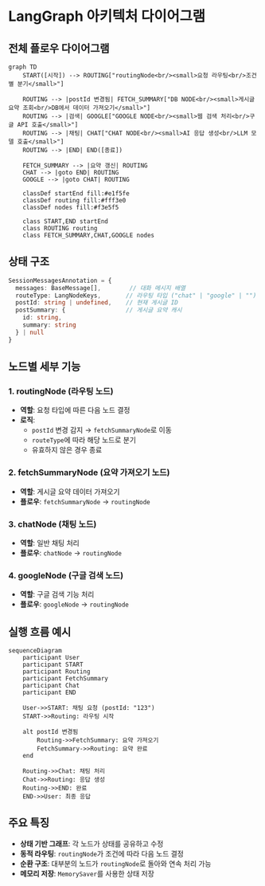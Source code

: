 # LangGraph 아키텍처 다이어그램

## 전체 플로우 다이어그램

```mermaid
graph TD
    START([시작]) --> ROUTING["routingNode<br/><small>요청 라우팅<br/>조건별 분기</small>"]

    ROUTING --> |postId 변경됨| FETCH_SUMMARY["DB NODE<br/><small>게시글 요약 조회<br/>DB에서 데이터 가져오기</small>"]
    ROUTING --> |검색| GOOGLE["GOOGLE NODE<br/><small>웹 검색 처리<br/>구글 API 호출</small>"]
    ROUTING --> |채팅| CHAT["CHAT NODE<br/><small>AI 응답 생성<br/>LLM 모델 호출</small>"]
    ROUTING --> |END| END([종료])

    FETCH_SUMMARY --> |요약 갱신| ROUTING
    CHAT --> |goto END| ROUTING
    GOOGLE --> |goto CHAT| ROUTING

    classDef startEnd fill:#e1f5fe
    classDef routing fill:#fff3e0
    classDef nodes fill:#f3e5f5

    class START,END startEnd
    class ROUTING routing
    class FETCH_SUMMARY,CHAT,GOOGLE nodes
```

## 상태 구조

```typescript
SessionMessagesAnnotation = {
  messages: BaseMessage[],        // 대화 메시지 배열
  routeType: LangNodeKeys,       // 라우팅 타입 ("chat" | "google" | "")
  postId: string | undefined,    // 현재 게시글 ID
  postSummary: {                 // 게시글 요약 캐시
    id: string,
    summary: string
  } | null
}
```

## 노드별 세부 기능

### 1. routingNode (라우팅 노드)

- **역할**: 요청 타입에 따른 다음 노드 결정
- **로직**:
  - `postId` 변경 감지 → `fetchSummaryNode`로 이동
  - `routeType`에 따라 해당 노드로 분기
  - 유효하지 않은 경우 종료

### 2. fetchSummaryNode (요약 가져오기 노드)

- **역할**: 게시글 요약 데이터 가져오기
- **플로우**: `fetchSummaryNode` → `routingNode`

### 3. chatNode (채팅 노드)

- **역할**: 일반 채팅 처리
- **플로우**: `chatNode` → `routingNode`

### 4. googleNode (구글 검색 노드)

- **역할**: 구글 검색 기능 처리
- **플로우**: `googleNode` → `routingNode`

## 실행 흐름 예시

```mermaid
sequenceDiagram
    participant User
    participant START
    participant Routing
    participant FetchSummary
    participant Chat
    participant END

    User->>START: 채팅 요청 (postId: "123")
    START->>Routing: 라우팅 시작

    alt postId 변경됨
        Routing->>FetchSummary: 요약 가져오기
        FetchSummary->>Routing: 요약 완료
    end

    Routing->>Chat: 채팅 처리
    Chat->>Routing: 응답 생성
    Routing->>END: 완료
    END->>User: 최종 응답
```

## 주요 특징

- **상태 기반 그래프**: 각 노드가 상태를 공유하고 수정
- **동적 라우팅**: `routingNode`가 조건에 따라 다음 노드 결정
- **순환 구조**: 대부분의 노드가 `routingNode`로 돌아와 연속 처리 가능
- **메모리 저장**: `MemorySaver`를 사용한 상태 저장
